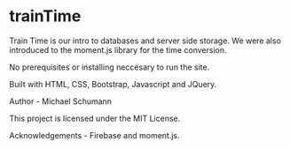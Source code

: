 # trainTime

Train Time is our intro to databases and server side storage. We were
also introduced to the moment.js library for the time conversion.

No prerequisites or installing neccesary to run the site.

Built with HTML, CSS, Bootstrap, Javascript and JQuery.

Author - Michael Schumann

This project is licensed under the MIT License.

Acknowledgements - Firebase and moment.js.